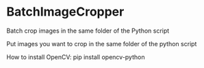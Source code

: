 # BatchImageCropper
Batch crop images in the same folder of the Python script

Put images you want to crop in the same folder of the python script

How to install OpenCV:
pip install opencv-python
